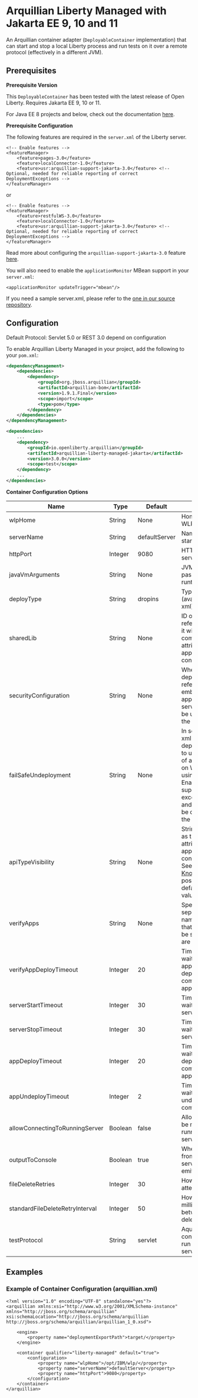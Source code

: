# Arquillian Liberty Managed with Jakarta EE 9, 10 and 11

An Arquillian container adapter (`DeployableContainer` implementation) that can start and stop a local Liberty process and run tests on it over a remote protocol (effectively in a different JVM). 

## Prerequisites

**Prerequisite Version**

This `DeployableContainer` has been tested with the latest release of Open Liberty. Requires Jakarta EE 9, 10 or 11.

For Java EE 8 projects and below, check out the documentation [here](README.md).

**Prerequisite Configuration**

The following features are required in the `server.xml` of the Liberty server.

```
<!-- Enable features -->
<featureManager>
    <feature>pages-3.0</feature>
    <feature>localConnector-1.0</feature>
    <feature>usr:arquillian-support-jakarta-3.0</feature> <!-- Optional, needed for reliable reporting of correct DeploymentExceptions -->
</featureManager>
```

or

```
<!-- Enable features -->
<featureManager>
    <feature>restfulWS-3.0</feature>
    <feature>localConnector-1.0</feature>
    <feature>usr:arquillian-support-jakarta-3.0</feature> <!-- Optional, needed for reliable reporting of correct DeploymentExceptions -->
</featureManager>
```

Read more about configuring the `arquillian-support-jakarta-3.0` feature [here](../liberty-support-feature/JakartaEE9_README.md).

You will also need to enable the `applicationMonitor` MBean support in your `server.xml`:

```
<applicationMonitor updateTrigger="mbean"/>
```

If you need a sample server.xml, please refer to the [one in our source repository](https://github.com/OpenLiberty/liberty-arquillian/blob/main/liberty-managed/src/test/resources/server.xml).

## Configuration

Default Protocol: Servlet 5.0 or REST 3.0 depend on configuration

To enable Arquillian Liberty Managed in your project, add the following to your `pom.xml`:

```xml
<dependencyManagement>
	<dependencies>
		<dependency>
			<groupId>org.jboss.arquillian</groupId>
			<artifactId>arquillian-bom</artifactId>
			<version>1.9.1.Final</version>
			<scope>import</scope>
			<type>pom</type>
		</dependency>
	</dependencies>
</dependencyManagement>

<dependencies>
	...
	<dependency>
		<groupId>io.openliberty.arquillian</groupId>
		<artifactId>arquillian-liberty-managed-jakarta</artifactId>
		<version>3.0.0</version>
		<scope>test</scope>
	</dependency>
	...
</dependencies>
```

**Container Configuration Options**

| Name | Type | Default | Description |
| ---- | ---- | ------- | ----------- |
| wlpHome | String | None | Home directory of the WLP runtime. |
| serverName | String | defaultServer | Name of the server to start. |
| httpPort | Integer | 9080 | HTTP Port of the server.  |
| javaVmArguments | String | None | JVM Arguments to pass into the WLP runtime.  |
| deployType | String | dropins | Type of deployment (available: dropins or xml) |
| sharedLib | String | None | ID of the shared library reference; if provided it will be used as the commonLibraryRef attribute of the application/classloader configuration element |
| securityConfiguration | String | None | When using xml deployType the referred file will be embedded within the application tag into the server.xml and should be used to configure the security settings. |
| failSafeUndeployment | String | None | In some scenarios the xml deployType deployments might fail to undeploy because of an open FileHandle on Windows when using an Oracle JVM. Enabling this flag suppresses the exception to be thrown and marks the file to be delete upon exiting the JVM process. |
| apiTypeVisibility | String | None | String that will be set as the apiTypeVisibility attribute of the application/classloader configuration element. See the [WLP Knowledge Center](https://www.ibm.com/support/knowledgecenter/en/SSEQTP_8.5.5/com.ibm.websphere.wlp.doc/ae/twlp_classloader_3p_apis.html) for possible values and default used when this value is not provided. |
| verifyApps | String | None | Specifies a comma-separated list of names of applications that will be verified to be started before tests are executed |
| verifyAppDeployTimeout | Integer | 20 | Time in seconds to wait for the verifyApps application deployment to complete and the applications to start |
| serverStartTimeout | Integer | 30 | Time in seconds to wait for the application server to start |
| serverStopTimeout | Integer | 30 | Time in seconds to wait for the application server to stop |
| appDeployTimeout | Integer | 20 | Time in seconds to wait for the application deployment to complete and the application to start |
| appUndeployTimeout | Integer | 2 | Time in seconds to wait for the application undeployment to complete |
| allowConnectingToRunningServer | Boolean | false | Allow a connection to be made to an already running application server process |
| outputToConsole | Boolean | true | When enabled output from the application server process will be emitted to stdout |
| fileDeleteRetries | Integer | 30 | How many times to attempt deleting a file |
| standardFileDeleteRetryInterval | Integer | 50 | How long in milliseconds to wait between attempting to delete a file |
| testProtocol | String | servlet | Aquillian protocol to contact the server to run a test (available: servlet or rest) |


## Examples

### Example of Container Configuration (arquillian.xml)

```
<?xml version="1.0" encoding="UTF-8" standalone="yes"?>
<arquillian xmlns:xsi="http://www.w3.org/2001/XMLSchema-instance"
xmlns="http://jboss.org/schema/arquillian"
xsi:schemaLocation="http://jboss.org/schema/arquillian http://jboss.org/schema/arquillian/arquillian_1_0.xsd">

	<engine>
		<property name="deploymentExportPath">target/</property>
	</engine>
	
	<container qualifier="liberty-managed" default="true">
		<configuration>
			<property name="wlpHome">/opt/IBM/wlp/</property>
			<property name="serverName">defaultServer</property>
			<property name="httpPort">9080</property>
		</configuration>
	</container>
</arquillian>
```
